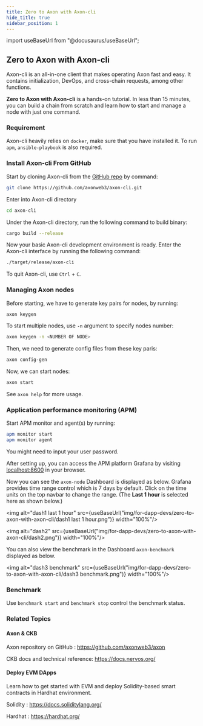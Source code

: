 ```yaml
---
title: Zero to Axon with Axon-cli
hide_title: true
sidebar_position: 1
---
```


import useBaseUrl from "@docusaurus/useBaseUrl";

## Zero to Axon with Axon-cli

Axon-cli is an all-in-one client that makes operating Axon fast and easy. It contains initialization, DevOps, and cross-chain requests, among other functions.

**Zero to Axon with Axon-cli** is a hands-on tutorial. In less than 15 minutes, you can build a chain from scratch and learn how to start and manage a node with just one command.

### Requirement

Axon-cli heavily relies on `docker`, make sure that you have installed it. To run `apm`, `ansible-playbook` is also required.

### Install Axon-cli From GitHub

Start by cloning Axon-cli from the [GitHub repo](https://github.com/axonweb3/axon-cli) by command:


```bash
git clone https://github.com/axonweb3/axon-cli.git
```

Enter into Axon-cli directory


```bash
cd axon-cli
```

Under the Axon-cli directory, run the following command to build binary:

```bash
cargo build --release
```

Now your basic Axon-cli development environment is ready. Enter the Axon-cli interface by running the following command:


```bash
./target/release/axon-cli
```

To quit Axon-cli, use `Ctrl` + `C`.

### Managing Axon nodes

Before starting, we have to generate key pairs for nodes, by running:

```bash
axon keygen
```

To start multiple nodes, use `-n` argument to specify nodes number:

```bash
axon keygen -n <NUMBER OF NODE>
```

Then, we need to generate config files from these key paris:

```bash
axon config-gen
```

Now, we can start nodes:

```bash
axon start
```

See `axon help` for more usage.

### Application performance monitoring (APM)

Start APM monitor and agent(s) by running:

```bash
apm monitor start
apm monitor agent
```

You might need to input your user password.

After setting up, you can access the APM platform Grafana by visiting [localhost:8600](http://localhost:8600) in your browser.

Now you can see the `axon-node` Dashboard is displayed as below. Grafana provides time range control which is 7 days by default. Click on the time units on the top navbar to change the range. (The **Last 1 hour** is selected here as shown below.)

<img alt="dash1 last 1 hour" src={useBaseUrl("img/for-dapp-devs/zero-to-axon-with-axon-cli/dash1 last 1 hour.png")}  width="100%"/>

<img alt="dash2" src={useBaseUrl("img/for-dapp-devs/zero-to-axon-with-axon-cli/dash2.png")}  width="100%"/>

You can also view the benchmark in the Dashboard `axon-benchmark` displayed as below.

<img alt="dash3 benchmark" src={useBaseUrl("img/for-dapp-devs/zero-to-axon-with-axon-cli/dash3 benchmark.png")}  width="100%"/>

### Benchmark

Use `benchmark start` and `benchmark stop` control the benchmark status.

### Related Topics

#### Axon & CKB

Axon repository on GitHub : https://github.com/axonweb3/axon

CKB docs and technical reference: https://docs.nervos.org/

#### Deploy EVM DApps

Learn how to get started with EVM and deploy Solidity-based smart contracts in Hardhat environment.

Solidity : https://docs.soliditylang.org/

Hardhat : https://hardhat.org/
